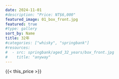 ```yaml
---
date: 2024-11-01
#description: "Price: NT$6,000"
featured_image: 01_box_front.jpg
featured: true
#type: gallery
sort_by: Name
title: 32年
#categories: ["whisky", "springbank"]
#resources:
#  - src: springbank/aged_32_years/box_front.jpg
#    title: "anyway"
---
```

{{< this_price >}}
